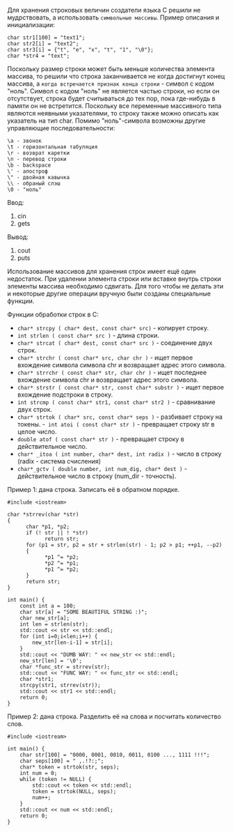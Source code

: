 Для хранения строковых величин создатели языка C решили не мудрствовать, а использовать `символьные массивы`. Пример описания и инициализации:
```
char str1[100] = "text1";
char str2[i] = "text2";
char str3[i] = {"t", "e", "x", "t", "1", "\0"};
char *str4 = "text";
```

Поскольку размер строки может быть меньше количества элемента массива, то решили что строка заканчивается не когда достигнут конец массива, а `когда встречается признак конца строки` - символ с кодом "ноль". Символ с кодом "ноль" не является частью строки, но если он отсутствует, строка будет считываться до тех пор, пока где-нибудь в памяти он не встретится. Поскольку все переменные массивного типа являются неявными указателями, то строку также можно описать как указатель на тип char. Помимо "ноль"-символа возможны другие управляющие последовательности:
```
\a - звонок
\t - горизонтальная табуляция
\r - возврат каретки
\n - перевод строки
\b - backspace
\' - апостроф
\" - двойная кавычка
\\ - обраный слэш
\0 - "ноль"
```

Ввод:
1. cin
2. gets

Вывод:
1. cout
2. puts

Использование массивов для хранения строк имеет ещё один недостаток. При удалении элемента строки или вставке внутрь строки элементы массива необходимо сдвигать. Для того чтобы не делать эти и некоторые другие операции вручную были созданы специальные функции.

Функции обработки строк в C:
- `char* strcpy ( char* dest, const char* src)` - копирует строку.
- `int strlen ( const char* src )` - длина строки.
- `char* strcat ( char* dest, const char* src )` - соединение двух строк.
- `char* strchr ( const char* src, char chr )` - ищет первое вхождение символа символа chr и возвращает адрес этого символа.
- `char* strrchr ( const char* str, char chr )` - ищет последнее вхождение символа chr и возвращает адрес этого символа.
- `char* strstr ( const char* str, const char* substr )` - ищет первое вхождение подстроки в строку.
- `int strcmp ( const char* str1, const char* str2 )` - сравнивание двух строк.
- `char* strtok ( char* src, const char* seps )` - разбивает строку на токены.
-` int atoi ( const char* str )` - превращает строку str в целое число.
- `double atof ( const char* str )` - превращает строку в действительное число.
- `char* _itoa ( int number, char* dest, int radix )` - число в строку (radix - система счисления)
- `char*_gctv ( double number, int num_dig, char* dest )` - действительное число в строку (num_dir - точность).

Пример 1: дана строка. Записать её в обратном порядке.
```
#include <iostream>

char *strrev(char *str)
{
      char *p1, *p2;
      if (! str || ! *str)
            return str;
      for (p1 = str, p2 = str + strlen(str) - 1; p2 > p1; ++p1, --p2)
      {
            *p1 ^= *p2;
            *p2 ^= *p1;
            *p1 ^= *p2;
      }
      return str;
}

int main() {
    const int a = 100;
    char str[a] = "SOME BEAUTIFUL STRING :)";
    char new_str[a];
    int len = strlen(str);
    std::cout << str << std::endl;
    for (int i=0;i<len;i++) {
        new_str[len-i-1] = str[i];
    }
    std::cout << "DUMB WAY: " << new_str << std::endl;
    new_str[len] = '\0';
    char *func_str = strrev(str);
    std::cout << "FUNC WAY: " << func_str << std::endl;
    char *str1;
    strcpy(str1, strrev(str));
    std::cout << str1 << std::endl;
    return 0;
}
```

Пример 2: дана строка. Разделить её на слова и посчитать количество слов.
```
#include <iostream>

int main() {
    char str[100] = "0000, 0001, 0010, 0011, 0100 ..., 1111 !!!";
    char seps[100] = " ,.!?:;";
    char* token = strtok(str, seps);
    int num = 0;
    while (token != NULL) {
        std::cout << token << std::endl;
        token = strtok(NULL, seps);
        num++;
    }
    std::cout << num << std::endl;
    return 0;
}
```
